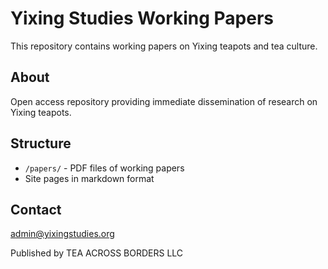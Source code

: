 # Yixing Studies Working Papers

This repository contains working papers on Yixing teapots and tea culture.

## About
Open access repository providing immediate dissemination of research on Yixing teapots.

## Structure
- `/papers/` - PDF files of working papers
- Site pages in markdown format

## Contact
admin@yixingstudies.org

Published by TEA ACROSS BORDERS LLC